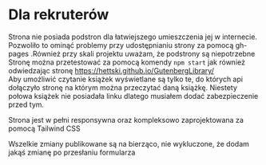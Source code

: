 # Dla rekruterów

Strona nie posiada podstron dla łatwiejszego umieszczenia jej w internecie. Pozwoliło to ominąć problemy przy udostępnianiu strony za pomocą gh-pages .Również przy skali projektu uważam, że podstrony są niepotrzebne \
Stronę można przetestować za pomocą komendy `npm start` jak również odwiedzając stronę https://hettski.github.io/GutenbergLibrary/ \
Aby umożliwić czytanie książek wyświetlane są tylko te, do których api dołączyło stronę na którym można przeczytać daną książkę. Niestety połowa książek nie posiadała linku dlatego musiałem dodać zabezpieczenie przed tym.

Strona jest w pełni responsywna oraz kompleksowo zaprojektowana za pomocą Tailwind CSS

Wszelkie zmiany publikowane są na bierząco, nie wykluczone, że dodam jakąś zmianę po przesłaniu formularza
